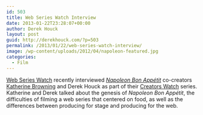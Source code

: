 ```yaml
---
id: 503
title: Web Series Watch Interview
date: 2013-01-22T23:28:07+00:00
author: Derek Houck
layout: post
guid: http://derekhouck.com/?p=503
permalink: /2013/01/22/web-series-watch-interview/
image: /wp-content/uploads/2012/04/napoleon-featured.jpg
categories:
  - Film
---
```

[Web Series Watch](http://web-series-watch.com/) recently interviewed [_Napoleon Bon Appétit_](http://napoleonbonappetit.com/) co-creators [Katherine Browning](http://www.katherinebrowning.com/) and Derek Houck as part of their [Creators Watch](http://web-series-watch.com/creators-watch/) series. Katherine and Derek talked about the genesis of _Napoleon Bon Appétit_, the difficulties of filming a web series that centered on food, as well as the differences between producing for stage and producing for the web.